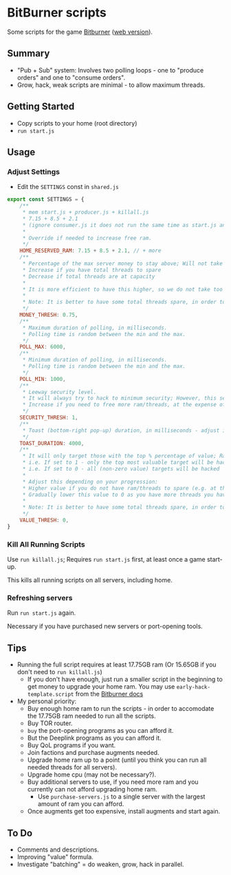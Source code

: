 # BitBurner scripts

Some scripts for the game [Bitburner](https://store.steampowered.com/app/1812820/Bitburner/) ([web version](https://danielyxie.github.io/bitburner/)).

## Summary

* "Pub + Sub" system: Involves two polling loops - one to "produce orders" and one to "consume orders".
* Grow, hack, weak scripts are minimal - to allow maximum threads.

## Getting Started

* Copy scripts to your home (root directory)
* `run start.js`

## Usage

### Adjust Settings

* Edit the `SETTINGS` const in `shared.js`

```js
export const SETTINGS = {
	/**
	 * mem start.js + producer.js + killall.js
	 * 7.15 + 8.5 + 2.1
	 * (ignore consumer.js it does not run the same time as start.js and uses less ram)
	 *
	 * Override if needed to increase free ram.
	 */
	HOME_RESERVED_RAM: 7.15 + 8.5 + 2.1, // + more
	/**
	 * Percentage of the max server money to stay above; Will not take money if below this percentage
	 * Increase if you have total threads to spare
	 * Decrease if total threads are at capacity
	 *
	 * It is more efficient to have this higher, so we do not take too much money and increase the server security level too much.
	 *
	 * Note: It is better to have some total threads spare, in order to respond to higher-valued targets, rather than them being used for lower-valued targets
	 */
	MONEY_THRESH: 0.75,
	/**
	 * Maximum duration of polling, in milliseconds.
	 * Polling time is random between the min and the max.
	 */
	POLL_MAX: 6000,
	/**
	 * Minimum duration of polling, in milliseconds.
	 * Polling time is random between the min and the max.
	 */
	POLL_MIN: 1000,
	/**
	 * Leeway security level.
	 * It will always try to hack to minimum security; However, this setting allows it to not always constantly use weaken.
	 * Increase if you need to free more ram/threads, at the expense of hack efficiency
	 */
	SECURITY_THRESH: 1,
	/**
	 * Toast (bottom-right pop-up) duration, in milliseconds - adjust if needed, if it is too slow/fast.
	 */
	TOAST_DURATION: 4000,
	/**
	 * It will only target those with the top % percentage of value; Range 0 to 1.
	 * i.e. If set to 1 - only the top most valuable target will be hacked
	 * i.e. If set to 0 - all (non-zero value) targets will be hacked
	 *
	 * Adjust this depending on your progression:
	 * Higher value if you do not have ram/threads to spare (e.g. at the beginning of the game or after augment)
	 * Gradually lower this value to 0 as you have more threads you have spare, to allow more targets to be hacked.
	 *
	 * Note: It is better to have some total threads spare, in order to respond to higher value targets
	 */
	VALUE_THRESH: 0,
}
```

### Kill All Running Scripts

Use `run killall.js`; Requires `run start.js` first, at least once a game start-up.

This kills all running scripts on all servers, including home.

### Refreshing servers

Run `run start.js` again.

Necessary if you have purchased new servers or port-opening tools.

## Tips

* Running the full script requires at least 17.75GB ram (Or 15.65GB if you don't need to `run killall.js`)
	* If you don't have enough, just run a smaller script in the beginning to get money to upgrade your home ram.
		You may use `early-hack-template.script` from the [Bitburner docs](https://bitburner.readthedocs.io/en/latest/guidesandtips/gettingstartedguideforbeginnerprogrammers.html#editing-our-hacking-script)
* My personal priority:
	* Buy enough home ram to run the scripts - in order to accomodate the 17.75GB ram needed to run all the scripts.
	* Buy TOR router.
	* `buy` the port-opening programs as you can afford it.
	* But the Deeplink programs as you can afford it.
	* Buy QoL programs if you want.
	* Join factions and purchase augments needed.
	* Upgrade home ram up to a point (until you think you can run all needed threads for all servers).
	* Upgrade home cpu (may not be necessary?).
	* Buy additional servers to use, if you need more ram and you currently can not afford upgrading home ram.
		* Use `purchase-servers.js` to a single server with the largest amount of ram you can afford.
	* Once augments get too expensive, install augments and start again.

## To Do

* Comments and descriptions.
* Improving "value" formula.
* Investigate "batching" = do weaken, grow, hack in parallel.